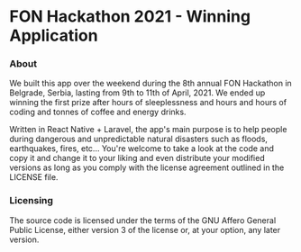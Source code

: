# FON Hackathon 2021 - Winning Application

### About

We built this app over the weekend during the 8th annual FON Hackathon in Belgrade, Serbia, lasting from 9th to 11th of April, 2021. We ended up winning the first prize after hours of sleeplessness and hours and hours of coding and tonnes of coffee and energy drinks.

Written in React Native +  Laravel, the app's main purpose is to help people during dangerous and unpredictable natural disasters such as floods, earthquakes, fires, etc... You're welcome to take a look at the code and copy it and change it to your liking and even distribute your modified versions as long as you comply with the license agreement outlined in the LICENSE file.

### Licensing

The source code is licensed under the terms of the GNU Affero General Public License, either version 3 of the license or, at your option, any later version.
